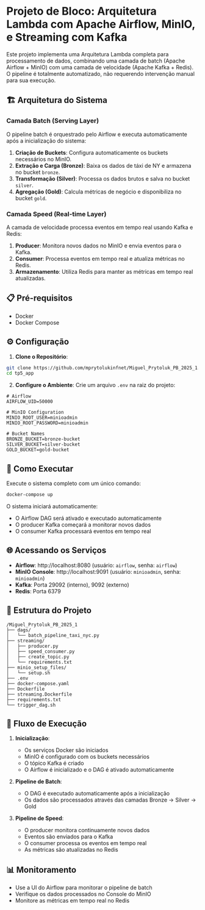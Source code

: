 # Projeto de Bloco: Arquitetura Lambda com Apache Airflow, MinIO, e Streaming com Kafka

Este projeto implementa uma Arquitetura Lambda completa para processamento de dados, combinando uma camada de batch (Apache Airflow + MinIO) com uma camada de velocidade (Apache Kafka + Redis). O pipeline é totalmente automatizado, não requerendo intervenção manual para sua execução.

## 🏗️ Arquitetura do Sistema

### Camada Batch (Serving Layer)
O pipeline batch é orquestrado pelo Airflow e executa automaticamente após a inicialização do sistema:

1. **Criação de Buckets**: Configura automaticamente os buckets necessários no MinIO.
2. **Extração e Carga (Bronze)**: Baixa os dados de táxi de NY e armazena no bucket `bronze`.
3. **Transformação (Silver)**: Processa os dados brutos e salva no bucket `silver`.
4. **Agregação (Gold)**: Calcula métricas de negócio e disponibiliza no bucket `gold`.

### Camada Speed (Real-time Layer)
A camada de velocidade processa eventos em tempo real usando Kafka e Redis:

1. **Producer**: Monitora novos dados no MinIO e envia eventos para o Kafka.
2. **Consumer**: Processa eventos em tempo real e atualiza métricas no Redis.
3. **Armazenamento**: Utiliza Redis para manter as métricas em tempo real atualizadas.

## 📋 Pré-requisitos

* Docker
* Docker Compose

## ⚙️ Configuração

1. **Clone o Repositório**:
```bash
git clone https://github.com/mprytolukinfnet/Miguel_Prytoluk_PB_2025_1.git
cd tp5_app
```

2. **Configure o Ambiente**:
Crie um arquivo `.env` na raiz do projeto:

```env
# Airflow
AIRFLOW_UID=50000

# MinIO Configuration
MINIO_ROOT_USER=minioadmin
MINIO_ROOT_PASSWORD=minioadmin

# Bucket Names
BRONZE_BUCKET=bronze-bucket
SILVER_BUCKET=silver-bucket
GOLD_BUCKET=gold-bucket
```

## 🚀 Como Executar

Execute o sistema completo com um único comando:

```bash
docker-compose up
```

O sistema iniciará automaticamente:
- O Airflow DAG será ativado e executado automaticamente
- O producer Kafka começará a monitorar novos dados
- O consumer Kafka processará eventos em tempo real

## 🌐 Acessando os Serviços

- **Airflow**: http://localhost:8080 (usuário: `airflow`, senha: `airflow`)
- **MinIO Console**: http://localhost:9091 (usuário: `minioadmin`, senha: `minioadmin`)
- **Kafka**: Porta 29092 (interno), 9092 (externo)
- **Redis**: Porta 6379

## 📂 Estrutura do Projeto

```
/Miguel_Prytoluk_PB_2025_1
├── dags/
│   └── batch_pipeline_taxi_nyc.py
├── streaming/
│   ├── producer.py
│   ├── speed_consumer.py
│   ├── create_topic.py
│   └── requirements.txt
├── minio_setup_files/
│   └── setup.sh
├── .env
├── docker-compose.yaml
├── Dockerfile
├── streaming.Dockerfile
├── requirements.txt
└── trigger_dag.sh
```

## 🔄 Fluxo de Execução

1. **Inicialização**:
   - Os serviços Docker são iniciados
   - MinIO é configurado com os buckets necessários
   - O tópico Kafka é criado
   - O Airflow é inicializado e o DAG é ativado automaticamente

2. **Pipeline de Batch**:
   - O DAG é executado automaticamente após a inicialização
   - Os dados são processados através das camadas Bronze → Silver → Gold

3. **Pipeline de Speed**:
   - O producer monitora continuamente novos dados
   - Eventos são enviados para o Kafka
   - O consumer processa os eventos em tempo real
   - As métricas são atualizadas no Redis

## 📊 Monitoramento

- Use a UI do Airflow para monitorar o pipeline de batch
- Verifique os dados processados no Console do MinIO
- Monitore as métricas em tempo real no Redis
